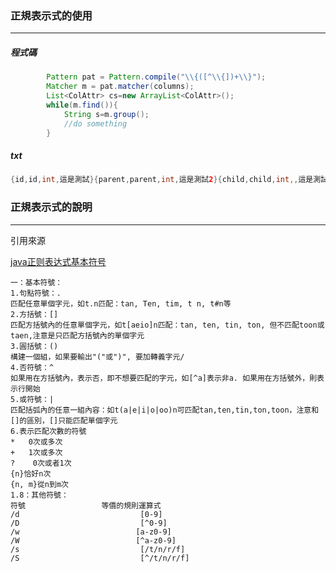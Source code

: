 ### 正規表示式的使用
----
##### 程式碼
```java
    	Pattern pat = Pattern.compile("\\{([^\\{])+\\}");
		Matcher m = pat.matcher(columns);
		List<ColAttr> cs=new ArrayList<ColAttr>();
		while(m.find()){
			String s=m.group();
            //do something
		}
```

##### txt
```java
{id,id,int,這是測試}{parent,parent,int,這是測試2}{child,child,int,,這是測試3}
```



### 正規表示式的說明
----
引用來源

[java正则表达式基本符号](http://blog.csdn.net/bigapple88/article/details/6248880)

```
一：基本符號：
1.句點符號：.  
匹配任意單個字元，如t.n匹配：tan, Ten, tim, t n, t#n等
2.方括號：[]
匹配方括號內的任意單個字元，如t[aeio]n匹配：tan, ten, tin, ton, 但不匹配toon或taen,注意是只匹配方括號內的單個字元
3.圓括號：()
構建一個組，如果要輸出"("或")", 要加轉義字元/
4.否符號：^
如果用在方括號內，表示否，即不想要匹配的字元，如[^a]表示非a. 如果用在方括號外，則表示行開始
5.或符號：|
匹配括弧內的任意一組內容：如t(a|e|i|o|oo)n可匹配tan,ten,tin,ton,toon，注意和[]的區別，[]只能匹配單個字元
6.表示匹配次數的符號
*   0次或多次
+   1次或多次
?    0次或者1次
{n}恰好n次
{n, m}從n到m次
1.8：其他符號：
符號                 等價的規則運算式
/d                           [0-9]
/D                           [^0-9]
/w                          [a-z0-9]
/W                          [^a-z0-9]
/s                           [/t/n/r/f]
/S                           [^/t/n/r/f]
```
